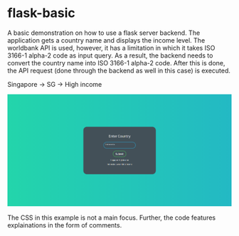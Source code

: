 # flask-basic
A basic demonstration on how to use a flask server backend.
The application gets a country name and displays the income level. The worldbank API is used, however, it has a limitation in which it takes ISO 3166-1 alpha-2 code as input query. As a result, the backend needs to convert the country name into ISO 3166-1 alpha-2 code. After this is done, the API request (done through the backend as well in this case) is executed. 

Singapore -> SG -> High income

![Preview](/image.png)

The CSS in this example is not a main focus.
Further, the code features explainations in the form of comments.
